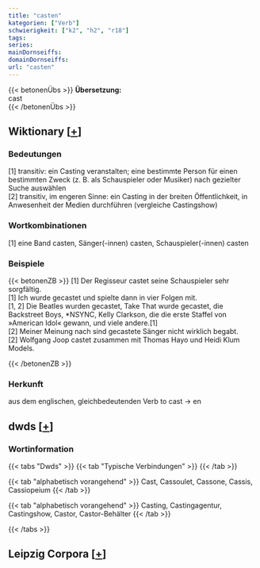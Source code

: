 ```yaml
---
title: "casten"
kategorien: ["Verb"]
schwierigkeit: ["k2", "h2", "r18"]
tags:
series:
mainDornseiffs:
domainDornseiffs:
url: "casten"
---
```


{{< betonenÜbs >}}
**Übersetzung:**  
cast  
{{< /betonenÜbs >}}

## Wiktionary [[+](https://de.wiktionary.org/wiki/casten)]

### Bedeutungen
[1] transitiv: ein Casting veranstalten; eine bestimmte Person für einen bestimmten Zweck (z. B. als Schauspieler oder Musiker) nach gezielter Suche auswählen  
[2] transitiv, im engeren Sinne: ein Casting in der breiten Öffentlichkeit, in Anwesenheit der Medien durchführen (vergleiche Castingshow)  

### Wortkombinationen
[1] eine Band casten, Sänger(-innen) casten, Schauspieler(-innen) casten  

### Beispiele
{{< betonenZB >}}
[1] Der Regisseur castet seine Schauspieler sehr sorgfältig.  
[1] Ich wurde gecastet und spielte dann in vier Folgen mit.  
[1, 2] Die Beatles wurden gecastet, Take That wurde gecastet, die Backstreet Boys, *NSYNC, Kelly Clarkson, die die erste Staffel von »American Idol« gewann, und viele andere.[1]  
[2] Meiner Meinung nach sind gecastete Sänger nicht wirklich begabt.  
[2] Wolfgang Joop castet zusammen mit Thomas Hayo und Heidi Klum Models.  

{{< /betonenZB >}}
### Herkunft
aus dem englischen, gleichbedeutenden Verb to cast → en  



## dwds [[+](https://www.dwds.de/wb/casten)]

### Wortinformation
{{< tabs "Dwds" >}}
{{< tab "Typische Verbindungen" >}}
{{< /tab >}}

{{< tab "alphabetisch vorangehend" >}}
Cast, Cassoulet, Cassone, Cassis, Cassiopeium
{{< /tab >}}

{{< tab "alphabetisch vorangehend" >}}
Casting, Castingagentur, Castingshow, Castor, Castor-Behälter
{{< /tab >}}

{{< /tabs >}}

## Leipzig Corpora [[+](https://corpora.uni-leipzig.de/en/res?word=casten&corpusId=deu_newscrawl-public_2018)]

